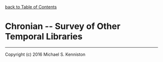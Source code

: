[back to Table of Contents](TOC.md)

# Chronian -- Survey of Other Temporal Libraries

---
Copyright (c) 2016 Michael S. Kenniston
